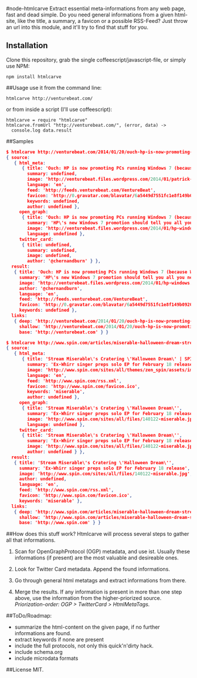 #node-htmlcarve
Extract essential meta-informations from any web page, fast and dead simple.  Do you need general informations from a given html-site, like the title, a summary, a favicon or a possible RSS-Feed? Just throw an url into this module, and it'll try to find that stuff for you. 

## Installation
Clone this repository, grab the single coffeescript/javascript-file, or simply use NPM: 

```npm install htmlcarve```

##Usage
use it from the command line: 

```htmlcarve http://venturebeat.com/```

or from inside a script (I'll use coffeescript): 

```
htmlcarve = require "htmlcarve"
htmlcarve.fromUrl "http://venturebeat.com/", (error, data) ->
  console.log data.result
```

##Samples

```JSON
$ htmlcarve http://venturebeat.com/2014/01/20/ouch-hp-is-now-promoting-pcs-running-windows-7-because-windows-8-isnt-doing-so-hot/
{ source: 
   { html_meta: 
      { title: 'Ouch: HP is now promoting PCs running Windows 7 (because Windows 8 isn\'t doing so hot) | VentureBeat | Business | by Ricardo Bilton',
        summary: undefined,
        image: 'http://venturebeat.files.wordpress.com/2014/01/patrick-collison-headshot.jpg?w=311&h=150&crop=1',
        language: 'en',
        feed: 'http://feeds.venturebeat.com/VentureBeat',
        favicon: 'http://0.gravatar.com/blavatar/6a5449d7551fc1e8f149b0920ca4b6f6?s=16',
        keywords: undefined,
        author: undefined },
     open_graph: 
      { title: 'Ouch: HP is now promoting PCs running Windows 7 (because Windows 8 isn\'t doing so hot)',
        summary: 'HP\'s new Windows 7 promotion should tell you all you need to know about the state of its Windows 8 hardware. With its latest promotion, HP is heavily pushing PCs running Windows 7, which it says it...',
        image: 'http://venturebeat.files.wordpress.com/2014/01/hp-windows.png',
        language: undefined },
     twitter_card: 
      { title: undefined,
        summary: undefined,
        image: undefined,
        author: '@chernandburn' } },
  result: 
   { title: 'Ouch: HP is now promoting PCs running Windows 7 (because Windows 8 isn\'t doing so hot)',
     summary: 'HP\'s new Windows 7 promotion should tell you all you need to know about the state of its Windows 8 hardware. With its latest promotion, HP is heavily pushing PCs running Windows 7, which it says it...',
     image: 'http://venturebeat.files.wordpress.com/2014/01/hp-windows.png',
     author: '@chernandburn',
     language: 'en',
     feed: 'http://feeds.venturebeat.com/VentureBeat',
     favicon: 'http://0.gravatar.com/blavatar/6a5449d7551fc1e8f149b0920ca4b6f6?s=16',
     keywords: undefined },
  links: 
   { deep: 'http://venturebeat.com/2014/01/20/ouch-hp-is-now-promoting-pcs-running-windows-7-because-windows-8-isnt-doing-so-hot/',
     shallow: 'http://venturebeat.com/2014/01/20/ouch-hp-is-now-promoting-pcs-running-windows-7-because-windows-8-isnt-doing-so-hot/',
     base: 'http://venturebeat.com' } }
```

```JSON
$ htmlcarve http://www.spin.com/articles/miserable-halloween-dream-stream/
{ source: 
   { html_meta: 
      { title: 'Stream Miserable\'s Cratering \'Halloween Dream\' | SPIN | SPIN Mix | Premieres',
        summary: 'Ex-Whirr singer preps solo EP for February 18 release',
        image: 'http://www.spin.com/sites/all/themes/zen_spin/assets/images/default-images/spin-logo.png',
        language: 'en',
        feed: 'http://www.spin.com/rss.xml',
        favicon: 'http://www.spin.com/favicon.ico',
        keywords: 'miserable',
        author: undefined },
     open_graph: 
      { title: 'Stream Miserable\'s Cratering \'Halloween Dream\'',
        summary: 'Ex-Whirr singer preps solo EP for February 18 release',
        image: 'http://www.spin.com/sites/all/files/140122-miserable.jpg',
        language: undefined },
     twitter_card: 
      { title: 'Stream Miserable\'s Cratering \'Halloween Dream\'',
        summary: 'Ex-Whirr singer preps solo EP for February 18 release',
        image: 'http://www.spin.com/sites/all/files/140122-miserable.jpg',
        author: undefined } },
  result: 
   { title: 'Stream Miserable\'s Cratering \'Halloween Dream\'',
     summary: 'Ex-Whirr singer preps solo EP for February 18 release',
     image: 'http://www.spin.com/sites/all/files/140122-miserable.jpg',
     author: undefined,
     language: 'en',
     feed: 'http://www.spin.com/rss.xml',
     favicon: 'http://www.spin.com/favicon.ico',
     keywords: 'miserable' },
  links: 
   { deep: 'http://www.spin.com/articles/miserable-halloween-dream-stream/',
     shallow: 'http://www.spin.com/articles/miserable-halloween-dream-stream/',
     base: 'http://www.spin.com' } }
```

##How does this stuff work?
Htmlcarve will process several steps to gather all that informations. 

1. Scan for OpenGraphProtocol (OGP) metadata, and use ist. Usually these informations (if present) are the most valuable and desireable ones. 

2. Look for Twitter Card metadata. Append the found informations.

3. Go through general html metatags and extract informations from there. 

4. Merge the results. If any information is present in more than one step above, use the information from the higher-priorized source. *Priorization-order: OGP > TwitterCard > HtmlMetaTags.*

##ToDo/Roadmap: 
- summarize the html-content on the given page, if no further informations are found. 
- extract keywords if none are present
- include the full protocols, not only this quick'n'dirty hack. 
- include schema.org
- include microdata formats

##License
MIT.
